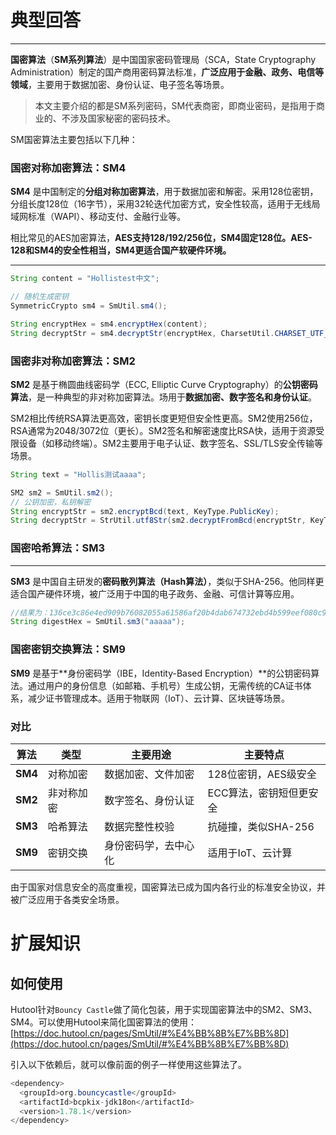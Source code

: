 # 典型回答
****

**国密算法**（**SM系列算法**）是中国国家密码管理局（SCA，State Cryptography Administration）制定的国产商用密码算法标准，**广泛应用于金融、政务、电信等领域**，主要用于数据加密、身份认证、电子签名等场景。



> <font style="color:rgb(51, 51, 51);">本文主要介绍的都是SM系列密码，SM代表商密，即商业密码，是指用于商业的、不涉及国家秘密的密码技术。</font>
>



SM国密算法主要包括以下几种：



### 国密对称加密算法：SM4


**SM4** 是中国制定的**分组对称加密算法**，用于数据加密和解密。采用128位密钥，分组长度128位（16字节），采用32轮迭代加密方式，安全性较高，适用于无线局域网标准（WAPI）、移动支付、金融行业等。



相比常见的AES加密算法，**AES支持128/192/256位，SM4固定128位。AES-128和SM4的安全性相当，SM4更适合国产软硬件环境。**

****

```java
String content = "Hollistest中文";

// 随机生成密钥
SymmetricCrypto sm4 = SmUtil.sm4();

String encryptHex = sm4.encryptHex(content);
String decryptStr = sm4.decryptStr(encryptHex, CharsetUtil.CHARSET_UTF_8);
```



### 国密非对称加密算法：SM2
**SM2** 是基于椭圆曲线密码学（ECC, Elliptic Curve Cryptography）的**公钥密码算法**，是一种典型的非对称加密算法。场用于**数据加密、数字签名和身份认证**。



SM2相比传统RSA算法更高效，密钥长度更短但安全性更高。SM2使用256位，RSA通常为2048/3072位（更长）。SM2签名和解密速度比RSA快，适用于资源受限设备（如移动终端）。SM2主要用于电子认证、数字签名、SSL/TLS安全传输等场景。



```java
String text = "Hollis测试aaaa";

SM2 sm2 = SmUtil.sm2();
// 公钥加密，私钥解密
String encryptStr = sm2.encryptBcd(text, KeyType.PublicKey);
String decryptStr = StrUtil.utf8Str(sm2.decryptFromBcd(encryptStr, KeyType.PrivateKey));
```



### 国密哈希算法：SM3
****

**SM3** 是中国自主研发的**密码散列算法（Hash算法）**，类似于SHA-256。他同样更适合国产硬件环境，被广泛用于中国的电子政务、金融、可信计算等应用。



```java
//结果为：136ce3c86e4ed909b76082055a61586af20b4dab674732ebd4b599eef080c9be
String digestHex = SmUtil.sm3("aaaaa");
```



### 国密密钥交换算法：SM9
**SM9** 是基于**身份密码学（IBE，Identity-Based Encryption）**的公钥密码算法。通过用户的身份信息（如邮箱、手机号）生成公钥，无需传统的CA证书体系，减少证书管理成本。适用于物联网（IoT）、云计算、区块链等场景。





### **对比**
| 算法 | 类型 | 主要用途 | 主要特点 |
| --- | --- | --- | --- |
| **SM4** | 对称加密 | 数据加密、文件加密 | 128位密钥，AES级安全 |
| **SM2** | 非对称加密 | 数字签名、身份认证 | ECC算法，密钥短但更安全 |
| **SM3** | 哈希算法 | 数据完整性校验 | 抗碰撞，类似SHA-256 |
| **SM9** | 密钥交换 | 身份密码学，去中心化 | 适用于IoT、云计算 |


由于国家对信息安全的高度重视，国密算法已成为国内各行业的标准安全协议，并被广泛应用于各类安全场景。



# 扩展知识


## 如何使用


Hutool针对`Bouncy Castle`做了简化包装，用于实现国密算法中的SM2、SM3、SM4。可以使用Hutool来简化国密算法的使用：[https://doc.hutool.cn/pages/SmUtil/#%E4%BB%8B%E7%BB%8D](https://doc.hutool.cn/pages/SmUtil/#%E4%BB%8B%E7%BB%8D) 



引入以下依赖后，就可以像前面的例子一样使用这些算法了。



```java
<dependency>
  <groupId>org.bouncycastle</groupId>
  <artifactId>bcpkix-jdk18on</artifactId>
  <version>1.78.1</version>
</dependency>
```





